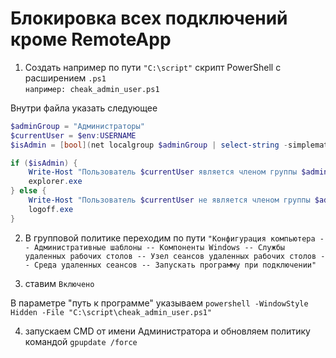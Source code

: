 # Блокировка всех подключений кроме RemoteApp

1. Создать например по пути `"C:\script"` скрипт PowerShell с расширением `.ps1` 
</br>  ```например: cheak_admin_user.ps1```

Внутри файла указать следующее </br>

```powershell
$adminGroup = "Администраторы"
$currentUser = $env:USERNAME
$isAdmin = [bool](net localgroup $adminGroup | select-string -simplematch $currentUser)

if ($isAdmin) {
    Write-Host "Пользователь $currentUser является членом группы $adminGroup."
    explorer.exe
} else {
    Write-Host "Пользователь $currentUser не является членом группы $adminGroup."
    logoff.exe
}
```

2. В групповой политике переходим по пути `"Конфигурация компьютера -- Административные шаблоны -- Компоненты Windows -- Службы удаленных рабочих столов -- Узел сеансов удаленных рабочих столов -- Среда удаленных сеансов -- Запускать программу при подключении"`

3. ставим `Включено`

В параметре "путь к программе" указываем `powershell -WindowStyle Hidden -File "C:\script\cheak_admin_user.ps1"` 

4. запускаем CMD от имени Администратора и обновляем политику командой `gpupdate /force`

